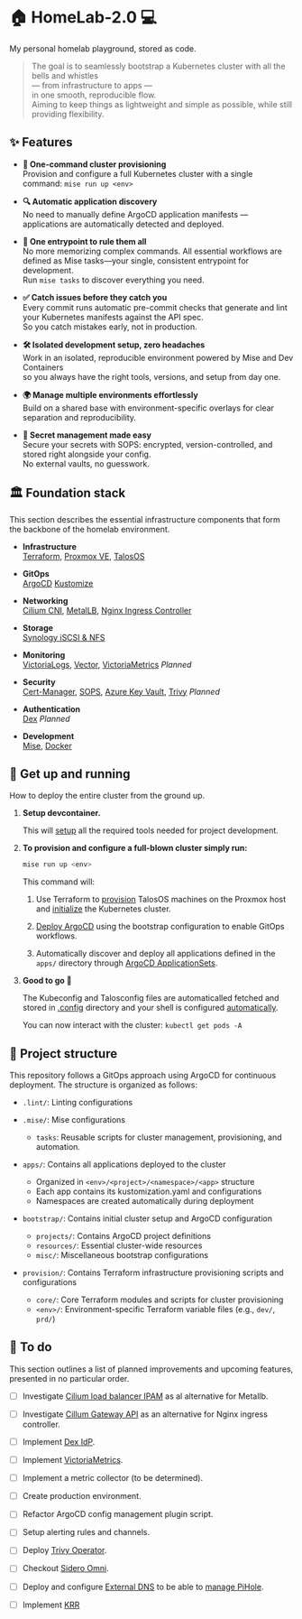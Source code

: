 # 🏠 HomeLab-2.0 💻

My personal homelab playground, stored as code.

> The goal is to seamlessly bootstrap a Kubernetes cluster with all the bells and whistles  
> — from infrastructure to apps —  
> in one smooth, reproducible flow.  
> Aiming to keep things as lightweight and simple as possible, while still providing flexibility.

## ✨ Features

- **🚀 One-command cluster provisioning**  
  Provision and configure a full Kubernetes cluster with a single command: `mise run up <env>`  

- **🔍 Automatic application discovery**  
  No need to manually define ArgoCD application manifests — applications are automatically detected and deployed.

- **🧰 One entrypoint to rule them all**  
  No more memorizing complex commands. All essential workflows are defined as Mise tasks—your single, consistent entrypoint for development.  
  Run `mise tasks` to discover everything you need.

- **✅ Catch issues before they catch you**  
  Every commit runs automatic pre-commit checks that generate and lint your Kubernetes manifests against the API spec.  
  So you catch mistakes early, not in production.

- **🛠️ Isolated development setup, zero headaches**  
  Work in an isolated, reproducible environment powered by Mise and Dev Containers  
  so you always have the right tools, versions, and setup from day one.

- **🌍 Manage multiple environments effortlessly**  
  Build on a shared base with environment-specific overlays for clear separation and reproducibility.

- **🔐 Secret management made easy**  
Secure your secrets with SOPS: encrypted, version-controlled, and stored right alongside your config.  
No external vaults, no guesswork.

## 🏛️ Foundation stack

This section describes the essential infrastructure components that form the backbone of the homelab environment.

- **Infrastructure**  
  [Terraform](https://developer.hashicorp.com/terraform),
  [Proxmox VE](https://www.proxmox.com/en/proxmox-ve),
  [TalosOS](https://www.talos.dev/)

- **GitOps**  
  [ArgoCD](https://argo-cd.readthedocs.io/)
  [Kustomize](https://kustomize.io/)

- **Networking**  
  [Cilium CNI](https://cilium.io/),
  [MetalLB](https://metallb.universe.tf/),
  [Nginx Ingress Controller](https://kubernetes.github.io/ingress-nginx/)

- **Storage**  
  [Synology iSCSI & NFS](https://github.com/zebernst/synology-csi-talos)

- **Monitoring**  
  [VictoriaLogs](https://docs.victoriametrics.com/victorialogs/),
  [Vector](https://vector.dev/),
  [VictoriaMetrics](https://victoriametrics.com/) *Planned*

- **Security**  
  [Cert-Manager](https://cert-manager.io/),
  [SOPS](https://github.com/getsops/sops),
  [Azure Key Vault](https://azure.microsoft.com/nl-nl/products/key-vault),
  [Trivy](https://github.com/aquasecurity/trivy-operator) *Planned*

- **Authentication**  
  [Dex](https://dexidp.io/) *Planned*

- **Development**  
  [Mise](https://mise.jdx.dev/),
  [Docker](https://www.docker.com/)

## 🚀 Get up and running

How to deploy the entire cluster from the ground up.

1. **Setup devcontainer.**

    This will [setup](.devcontainer/Dockerfile) all the required tools needed for project development.

2. **To provision and configure a full-blown cluster simply run:**

    ```bash
    mise run up <env>
    ```

    This command will:

    1. Use Terraform to [provision](./provision/core/virtual_machines.tf) TalosOS machines on the Proxmox host
    and [initialize](./provision/core/cluster.tf) the Kubernetes cluster.

    1. [Deploy ArgoCD](.mise/tasks/bootstrap.sh) using the bootstrap configuration to enable GitOps workflows.

    1. Automatically discover and deploy all applications defined in the `apps/` directory through [ArgoCD ApplicationSets](./bootstrap/bootstrap.yaml).

3. **Good to go 🎉**

    The Kubeconfig and Talosconfig files are automaticalled fetched and stored in [.config](.config) directory and your shell is configured [automatically](.mise/config.toml).

    You can now interact with the cluster: `kubectl get pods -A`

## 📂 Project structure

This repository follows a GitOps approach using ArgoCD for continuous deployment.
The structure is organized as follows:

* `.lint/`: Linting configurations

* `.mise/`: Mise configurations
  * `tasks`: Reusable scripts for cluster management, provisioning, and automation.

* `apps/`: Contains all applications deployed to the cluster
  * Organized in `<env>/<project>/<namespace>/<app>` structure
  * Each app contains its kustomization.yaml and configurations
  * Namespaces are created automatically during deployment

* `bootstrap/`: Contains initial cluster setup and ArgoCD configuration
  * `projects/`: Contains ArgoCD project definitions
  * `resources/`: Essential cluster-wide resources
  * `misc/`: Miscellaneous bootstrap configurations

* `provision/`: Contains Terraform infrastructure provisioning scripts and configurations
  * `core/`: Core Terraform modules and scripts for cluster provisioning
  * `<env>/`: Environment-specific Terraform variable files (e.g., `dev/`, `prd/`)


## 📝 To do

This section outlines a list of planned improvements and upcoming features, presented in no particular order.

- [ ] Investigate [Cilium load balancer IPAM](https://docs.cilium.io/en/stable/network/lb-ipam/) as al alternative for Metallb.

- [ ] Investigate [Cillum Gateway API](https://cilium.io/use-cases/gateway-api/) as an alternative for Nginx ingress controller.

- [ ] Implement [Dex IdP](https://dexidp.io/).

- [ ] Implement [VictoriaMetrics](https://victoriametrics.com/).

- [ ] Implement a metric collector (to be determined).

- [ ] Create production environment.

- [ ] Refactor ArgoCD config management plugin script.

- [ ] Setup alerting rules and channels.

- [ ] Deploy [Trivy Operator](https://github.com/aquasecurity/trivy-operator).

- [ ] Checkout [Sidero Omni](https://github.com/siderolabs/omni).

- [ ] Deploy and configure [External DNS](https://kubernetes-sigs.github.io/external-dns/latest/) to be able to [manage PiHole](https://kubernetes-sigs.github.io/external-dns/v0.13.3/tutorials/pihole/#service-example).

- [ ] Implement [KRR](https://github.com/robusta-dev/krr)
